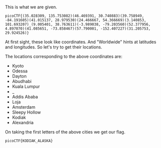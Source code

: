 This is what we are given.

```
picoCTF{(35.028309, 135.753082)(46.469391, 30.740883)(39.758949, -84.191605)(41.015137, 28.979530)(24.466667, 54.366669)(3.140853, 101.693207)_(9.005401, 38.763611)(-3.989038, -79.203560)(52.377956, 4.897070)(41.085651, -73.858467)(57.790001, -152.407227)(31.205753, 29.924526)}
```

At first sight, these look like coordinates. And "Worldwide" hints at latitudes and longitudes. So let's try to get their locations.

The locations corresponding to the above coordinates are:
- Kyoto
- Odessa
- Dayton
- Abudhabi
- Kuala Lumpur
- _
- Addis Ababa
- Loja
- Amsterdam
- Sleepy Hollow
- Kodiak
- Alexandria

On taking the first letters of the above cities we get our flag.
```
picoCTF{KODIAK_ALASKA}
```